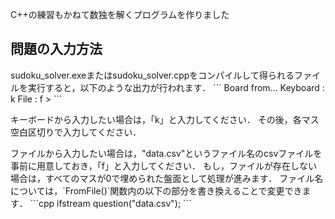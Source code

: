 C++の練習もかねて数独を解くプログラムを作りました<br>

<h2>問題の入力方法</h2>
sudoku_solver.exeまたはsudoku_solver.cppをコンパイルして得られるファイルを実行すると，以下のような出力が行われます．
```
Board from...
Keyboard : k   File : f
> 
```
<p>
キーボードから入力したい場合は，「k」と入力してください．
その後，各マス空白区切りで入力してください．
</p>
<p>
ファイルから入力したい場合は，"data.csv"というファイル名のcsvファイルを事前に用意しておき，「f」と入力してください．
もし，ファイルが存在しない場合は，すべてのマスが0で埋められた盤面として処理が進みます．
ファイル名については，`FromFile()`関数内の以下の部分を書き換えることで変更できます．
```cpp
ifstream question("data.csv");
```
</p>
